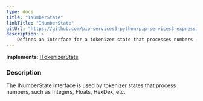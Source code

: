 ```yaml
---
type: docs
title: "INumberState"
linkTitle: "INumberState"
gitUrl: "https://github.com/pip-services3-python/pip-services3-expressions-python"
description: > 
    Defines an interface for a tokenizer state that processes numbers - Integers, Floats, HexDec.
---
```


**Implements**: [ITokenizerState](../itokenizer_state)

### Description

The INumberState interface is used by tokenizer states that process numbers, such as Integers, Floats, HexDex, etc.
